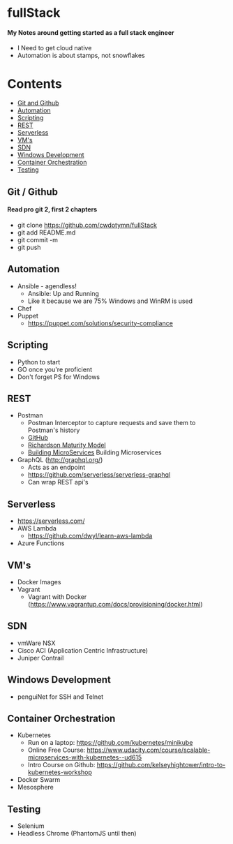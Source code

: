 # fullStack

#### My Notes around getting started as a full stack engineer
- I Need to get cloud native
- Automation is about stamps, not snowflakes

# Contents
* [Git and Github](#git)
* [Automation](#automation)
* [Scripting](#scripting)
* [REST](#rest)
* [Serverless](#serverless)
* [VM's](#vm)
* [SDN](#sdn)
* [Windows Development](#windows)
* [Container Orchestration](#orchestration)
* [Testing](#testing)


## <a name="git" /> Git / Github 
#### Read pro git 2, first 2 chapters
  * git clone https://github.com/cwdotymn/fullStack
  * git add README.md
  * git commit -m
  * git push

## <a name="automation" /> Automation
  * Ansible - agendless!
    * Ansible: Up and Running
    * Like it because we are 75% Windows and WinRM is used
  * Chef
  * Puppet
    * https://puppet.com/solutions/security-compliance

## <a name="scripting" /> Scripting
  * Python to start
  * GO once you're proficient
  * Don't forget PS for Windows

## <a name="rest" /> REST
  * Postman
    * Postman Interceptor to capture requests and save them to Postman's history
    * [GitHub](http://github.com)
    * [Richardson Maturity Model](http://martinfowler.com/articles/richardsonMaturityModel.html) 
    * [Building MicroServices](http://search.safaribooksonline.com/book/software-engineering-and-development/9781491950340)
Building Microservices
  * GraphQL (http://graphql.org/)
    * Acts as an endpoint
    * https://github.com/serverless/serverless-graphql
    * Can wrap REST api's

## <a name="serverless" /> Serverless
  * https://serverless.com/
  * AWS Lambda
    * https://github.com/dwyl/learn-aws-lambda
  * Azure Functions

## <a name="vm" /> VM's
  * Docker Images
  * Vagrant
    * Vagrant with Docker (https://www.vagrantup.com/docs/provisioning/docker.html)

## <a name="sdn" /> SDN
  * vmWare NSX
  * Cisco ACI (Application Centric Infrastructure)
  * Juniper Contrail

## <a name="windows" />Windows Development
  * penguiNet for SSH and Telnet

## <a name="orchestration" /> Container Orchestration
  * Kubernetes
    * Run on a laptop: https://github.com/kubernetes/minikube
    * Online Free Course: https://www.udacity.com/course/scalable-microservices-with-kubernetes--ud615
    * Intro Course on Github: https://github.com/kelseyhightower/intro-to-kubernetes-workshop
  * Docker Swarm
  * Mesosphere

## <a name="testing" />Testing
  * Selenium
  * Headless Chrome (PhantomJS until then)
